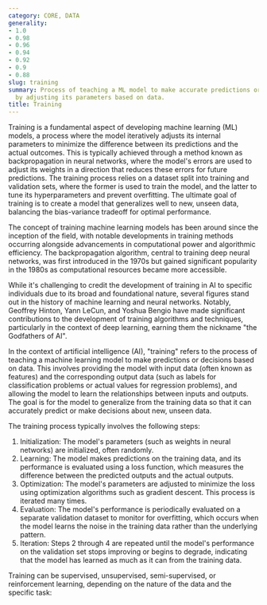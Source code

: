```yaml
---
category: CORE, DATA
generality:
- 1.0
- 0.98
- 0.96
- 0.94
- 0.92
- 0.9
- 0.88
slug: training
summary: Process of teaching a ML model to make accurate predictions or decisions,
  by adjusting its parameters based on data.
title: Training
---
```


Training is a fundamental aspect of developing machine learning (ML) models, a process where the model iteratively adjusts its internal parameters to minimize the difference between its predictions and the actual outcomes. This is typically achieved through a method known as backpropagation in neural networks, where the model's errors are used to adjust its weights in a direction that reduces these errors for future predictions. The training process relies on a dataset split into training and validation sets, where the former is used to train the model, and the latter to tune its hyperparameters and prevent overfitting. The ultimate goal of training is to create a model that generalizes well to new, unseen data, balancing the bias-variance tradeoff for optimal performance.

The concept of training machine learning models has been around since the inception of the field, with notable developments in training methods occurring alongside advancements in computational power and algorithmic efficiency. The backpropagation algorithm, central to training deep neural networks, was first introduced in the 1970s but gained significant popularity in the 1980s as computational resources became more accessible.

While it's challenging to credit the development of training in AI to specific individuals due to its broad and foundational nature, several figures stand out in the history of machine learning and neural networks. Notably, Geoffrey Hinton, Yann LeCun, and Yoshua Bengio have made significant contributions to the development of training algorithms and techniques, particularly in the context of deep learning, earning them the nickname "the Godfathers of AI".


In the context of artificial intelligence (AI), "training" refers to the process of teaching a machine learning model to make predictions or decisions based on data. This involves providing the model with input data (often known as features) and the corresponding output data (such as labels for classification problems or actual values for regression problems), and allowing the model to learn the relationships between inputs and outputs. The goal is for the model to generalize from the training data so that it can accurately predict or make decisions about new, unseen data.

The training process typically involves the following steps:

1. Initialization: The model's parameters (such as weights in neural networks) are initialized, often randomly.
2. Learning: The model makes predictions on the training data, and its performance is evaluated using a loss function, which measures the difference between the predicted outputs and the actual outputs.
3. Optimization: The model's parameters are adjusted to minimize the loss using optimization algorithms such as gradient descent. This process is iterated many times.
4. Evaluation: The model's performance is periodically evaluated on a separate validation dataset to monitor for overfitting, which occurs when the model learns the noise in the training data rather than the underlying pattern.
5. Iteration: Steps 2 through 4 are repeated until the model's performance on the validation set stops improving or begins to degrade, indicating that the model has learned as much as it can from the training data.

Training can be supervised, unsupervised, semi-supervised, or reinforcement learning, depending on the nature of the data and the specific task:
